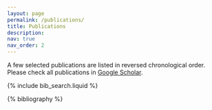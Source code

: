 ```yaml
---
layout: page
permalink: /publications/
title: Publications
description: 
nav: true
nav_order: 2
---
```


A few selected publications are listed in reversed chronological order. Please check all publications in [Google Scholar](https://scholar.google.com/citations?user=70T26KYAAAAJ).

<!-- _pages/publications.md -->

<!-- Bibsearch Feature -->

{% include bib_search.liquid %}

<div class="publications">

{% bibliography %}

</div>
